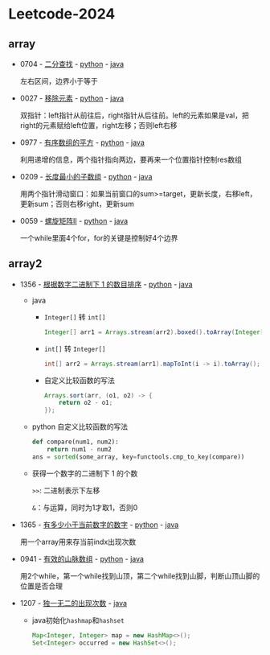 # Leetcode-2024
## array
- 0704 - [二分查找](https://leetcode.cn/problems/binary-search/description/) - [python](python/q0704/solution.py) - [java](java/src/q0704/Solution.java)
    
  左右区间，边界小于等于


- 0027 - [移除元素](https://leetcode.cn/problems/remove-element/description/) - [python](python/q0027/solution.py) - [java](java/src/q0027/Solution.java)

  双指针：left指针从前往后，right指针从后往前。left的元素如果是val，把right的元素赋给left位置，right左移；否则left右移


- 0977 - [有序数组的平方](https://leetcode.cn/problems/squares-of-a-sorted-array/description/) - [python](python/q0977/solution.py) - [java](java/src/q0977/Solution.java)

  利用递增的信息，两个指针指向两边，要再来一个位置指针控制res数组


- 0209 - [长度最小的子数组](https://leetcode.cn/problems/minimum-size-subarray-sum/description/) - [python](python/q0209/solution.py) - [java](java/src/q0209/Solution.java)

  用两个指针滑动窗口：如果当前窗口的sum>=target，更新长度，右移left，更新sum；否则右移right，更新sum


- 0059 - [螺旋矩阵II](https://leetcode.cn/problems/spiral-matrix-ii/description/) - [python](python/q0059/solution.py) - [java](java/src/q0059/Solution.java)

  一个while里面4个for，for的关键是控制好4个边界


## array2
- 1356 - [根据数字二进制下 1 的数目排序](https://leetcode.cn/problems/sort-integers-by-the-number-of-1-bits/description/) - [python](python/q1356/solution.py) - [java](java/src/q1356/Solution.java)

  - java 
    - `Integer[]` 转 `int[]`
      ```java
      Integer[] arr1 = Arrays.stream(arr2).boxed().toArray(Integer[]::new);
      ```
    - `int[]` 转 `Integer[]`
      ```java
      int[] arr2 = Arrays.stream(arr1).mapToInt(i -> i).toArray();
      ```
    - 自定义比较函数的写法
      ```java
      Arrays.sort(arr, (o1, o2) -> {
          return o2 - o1;
      });
      ```
  - python 自定义比较函数的写法
    ```python 
    def compare(num1, num2):
        return num1 - num2
    ans = sorted(some_array, key=functools.cmp_to_key(compare))
    ```
  - 获得一个数字的二进制下 1 的个数
    
      `>>`: 二进制表示下左移
  
      `&`：与运算，同时为1才取1，否则0


- 1365 - [有多少小于当前数字的数字](https://leetcode.cn/problems/how-many-numbers-are-smaller-than-the-current-number/description/) - [python](python/q1365/solution.py) - [java](java/src/q1365/Solution.java)
  
  用一个array用来存当前indx出现次数


- 0941 - [有效的山脉数组](https://leetcode.cn/problems/valid-mountain-array/description/) - [python](python/q0941/solution.py) - [java](java/src/q0941/Solution.java)

  用2个while，第一个while找到山顶，第二个while找到山脚，判断山顶山脚的位置是否合理


- 1207 - [独一无二的出现次数](https://leetcode.cn/problems/unique-number-of-occurrences/description/) - [java](java/src/q1207/Solution.java)
  - java初始化`hashmap`和`hashset`
    ```java
    Map<Integer, Integer> map = new HashMap<>();
    Set<Integer> occurred = new HashSet<>();
    ```

